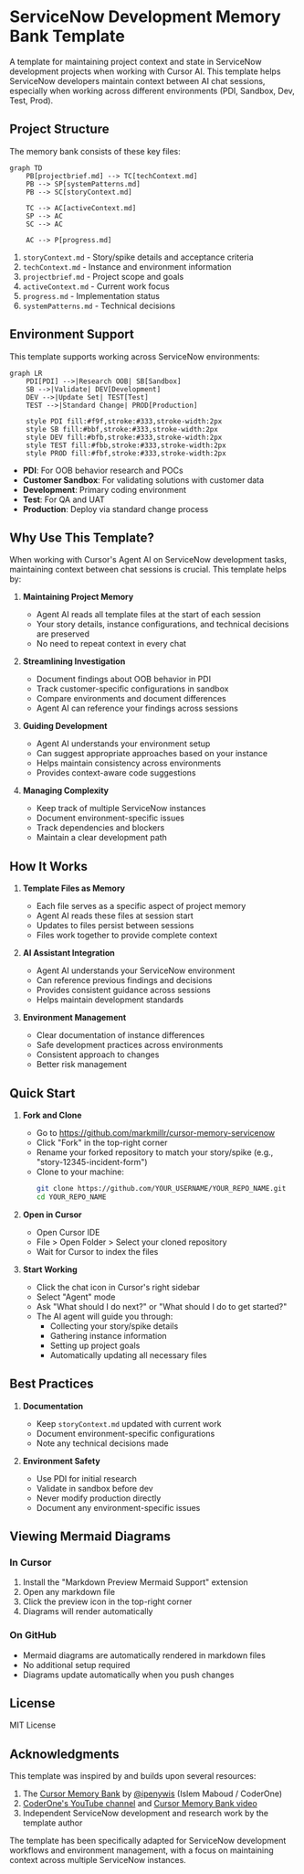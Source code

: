 # ServiceNow Development Memory Bank Template

A template for maintaining project context and state in ServiceNow development projects when working with Cursor AI. This template helps ServiceNow developers maintain context between AI chat sessions, especially when working across different environments (PDI, Sandbox, Dev, Test, Prod).

## Project Structure

The memory bank consists of these key files:

```mermaid
graph TD
    PB[projectbrief.md] --> TC[techContext.md]
    PB --> SP[systemPatterns.md]
    PB --> SC[storyContext.md]
    
    TC --> AC[activeContext.md]
    SP --> AC
    SC --> AC
    
    AC --> P[progress.md]
```

1. `storyContext.md` - Story/spike details and acceptance criteria
2. `techContext.md` - Instance and environment information
3. `projectbrief.md` - Project scope and goals
4. `activeContext.md` - Current work focus
5. `progress.md` - Implementation status
6. `systemPatterns.md` - Technical decisions

## Environment Support

This template supports working across ServiceNow environments:

```mermaid
graph LR
    PDI[PDI] -->|Research OOB| SB[Sandbox]
    SB -->|Validate| DEV[Development]
    DEV -->|Update Set| TEST[Test]
    TEST -->|Standard Change| PROD[Production]
    
    style PDI fill:#f9f,stroke:#333,stroke-width:2px
    style SB fill:#bbf,stroke:#333,stroke-width:2px
    style DEV fill:#bfb,stroke:#333,stroke-width:2px
    style TEST fill:#fbb,stroke:#333,stroke-width:2px
    style PROD fill:#fbf,stroke:#333,stroke-width:2px
```

- **PDI**: For OOB behavior research and POCs
- **Customer Sandbox**: For validating solutions with customer data
- **Development**: Primary coding environment
- **Test**: For QA and UAT
- **Production**: Deploy via standard change process

## Why Use This Template?

When working with Cursor's Agent AI on ServiceNow development tasks, maintaining context between chat sessions is crucial. This template helps by:

1. **Maintaining Project Memory**
   - Agent AI reads all template files at the start of each session
   - Your story details, instance configurations, and technical decisions are preserved
   - No need to repeat context in every chat

2. **Streamlining Investigation**
   - Document findings about OOB behavior in PDI
   - Track customer-specific configurations in sandbox
   - Compare environments and document differences
   - Agent AI can reference your findings across sessions

3. **Guiding Development**
   - Agent AI understands your environment setup
   - Can suggest appropriate approaches based on your instance
   - Helps maintain consistency across environments
   - Provides context-aware code suggestions

4. **Managing Complexity**
   - Keep track of multiple ServiceNow instances
   - Document environment-specific issues
   - Track dependencies and blockers
   - Maintain a clear development path

## How It Works

1. **Template Files as Memory**
   - Each file serves as a specific aspect of project memory
   - Agent AI reads these files at session start
   - Updates to files persist between sessions
   - Files work together to provide complete context

2. **AI Assistant Integration**
   - Agent AI understands your ServiceNow environment
   - Can reference previous findings and decisions
   - Provides consistent guidance across sessions
   - Helps maintain development standards

3. **Environment Management**
   - Clear documentation of instance differences
   - Safe development practices across environments
   - Consistent approach to changes
   - Better risk management

## Quick Start

1. **Fork and Clone**
   - Go to https://github.com/markmillr/cursor-memory-servicenow
   - Click "Fork" in the top-right corner
   - Rename your forked repository to match your story/spike (e.g., "story-12345-incident-form")
   - Clone to your machine:
     ```bash
     git clone https://github.com/YOUR_USERNAME/YOUR_REPO_NAME.git
     cd YOUR_REPO_NAME
     ```

2. **Open in Cursor**
   - Open Cursor IDE
   - File > Open Folder > Select your cloned repository
   - Wait for Cursor to index the files

3. **Start Working**
   - Click the chat icon in Cursor's right sidebar
   - Select "Agent" mode
   - Ask "What should I do next?" or "What should I do to get started?"
   - The AI agent will guide you through:
     - Collecting your story/spike details
     - Gathering instance information
     - Setting up project goals
     - Automatically updating all necessary files

## Best Practices

1. **Documentation**
   - Keep `storyContext.md` updated with current work
   - Document environment-specific configurations
   - Note any technical decisions made

2. **Environment Safety**
   - Use PDI for initial research
   - Validate in sandbox before dev
   - Never modify production directly
   - Document any environment-specific issues

## Viewing Mermaid Diagrams

### In Cursor
1. Install the "Markdown Preview Mermaid Support" extension
2. Open any markdown file
3. Click the preview icon in the top-right corner
4. Diagrams will render automatically

### On GitHub
- Mermaid diagrams are automatically rendered in markdown files
- No additional setup required
- Diagrams update automatically when you push changes

## License

MIT License

## Acknowledgments

This template was inspired by and builds upon several resources:

1. The [Cursor Memory Bank](https://gist.github.com/ipenywis/1bdb541c3a612dbac4a14e1e3f4341ab) by [@ipenywis](https://github.com/ipenywis) (Islem Maboud / CoderOne)
2. [CoderOne's YouTube channel](https://www.youtube.com/@CoderOne) and [Cursor Memory Bank video](https://www.youtube.com/watch?v=Uufa6flWid4)
3. Independent ServiceNow development and research work by the template author

The template has been specifically adapted for ServiceNow development workflows and environment management, with a focus on maintaining context across multiple ServiceNow instances. 